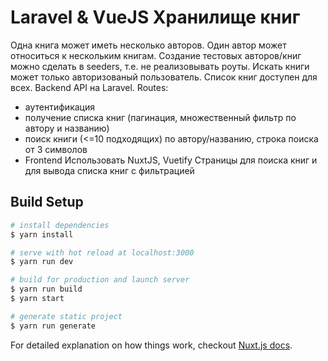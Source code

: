 # Laravel & VueJS Хранилище книг
Одна книга может иметь несколько авторов. Один автор может относиться к
нескольким книгам. Создание тестовых авторов/книг можно сделать в seeders, т.е.
не реализовывать роуты.  Искать книги может только авторизованый пользователь.
Список книг доступен для всех. Backend API на Laravel.
Routes:
- аутентификация
- получение списка книг (пагинация, множественный фильтр по автору и названию)
- поиск книги (<=10 подходящих) по автору/названию, строка поиска от 3 символов
- Frontend Использовать NuxtJS, Vuetify Страницы для поиска книг и для вывода
  списка книг с фильтрацией

## Build Setup

``` bash
# install dependencies
$ yarn install

# serve with hot reload at localhost:3000
$ yarn run dev

# build for production and launch server
$ yarn run build
$ yarn start

# generate static project
$ yarn run generate
```

For detailed explanation on how things work, checkout [Nuxt.js docs](https://nuxtjs.org).
